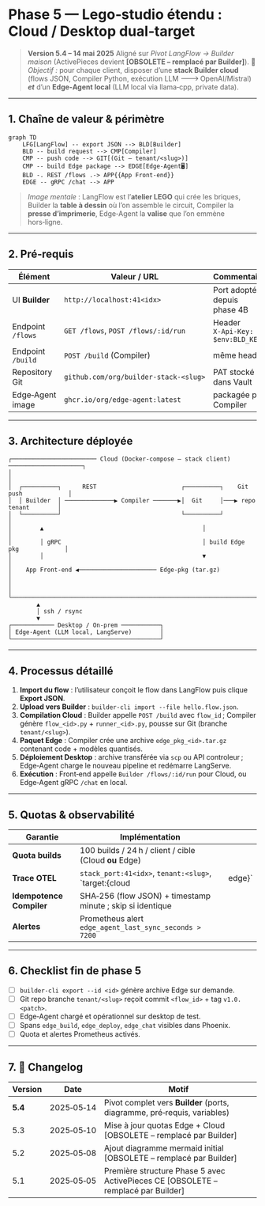 # Phase 5 — Lego‑studio étendu : Cloud / Desktop dual‑target

> **Version 5.4 – 14 mai 2025**
> Aligné sur *Pivot LangFlow → Builder maison* (ActivePieces devient **\[OBSOLETE – remplacé par Builder]**).
> 🎯 *Objectif :* pour chaque client, disposer d’une **stack Builder cloud** (flows JSON, Compiler Python, exécution LLM 🡒 OpenAI/Mistral) ***et*** d’un **Edge‑Agent local** (LLM local via llama‑cpp, private data).

---

## 1. Chaîne de valeur & périmètre

```mermaid
graph TD
    LFG[LangFlow] -- export JSON --> BLD[Builder]
    BLD -- build request --> CMP[Compiler]
    CMP -- push code --> GIT[(Git – tenant/<slug>)]
    CMP -- build Edge package --> EDGE[Edge‑Agent🖥️]
    BLD -. REST /flows .-> APP{{App Front‑end}}
    EDGE -- gRPC /chat --> APP
```

> *Image mentale* : LangFlow est l’**atelier LEGO** qui crée les briques, Builder la **table à dessin** où l’on assemble le circuit, Compiler la **presse d’imprimerie**, Edge‑Agent la **valise** que l’on emmène hors‑ligne.

---

## 2. Pré‑requis

| Élément           | Valeur / URL                          | Commentaire                      |
| ----------------- | ------------------------------------- | -------------------------------- |
| UI **Builder**    | `http://localhost:41<idx>`            | Port adopté depuis phase 4B      |
| Endpoint `/flows` | `GET /flows`, `POST /flows/:id/run`   | Header `X‑Api‑Key: $env:BLD_KEY` |
| Endpoint `/build` | `POST /build` (Compiler)              | même header                      |
| Repository Git    | `github.com/org/builder‑stack‑<slug>` | PAT stocké dans Vault            |
| Edge‑Agent image  | `ghcr.io/org/edge‑agent:latest`       | packagée par Compiler            |

---

## 3. Architecture déployée

```
┌──────────────────────── Cloud (Docker‑compose – stack client) ─────────────────────┐
│                                                                                    │
│  ┌──────────┐      REST                        ┌──────────┐    Git push             │
│  │ Builder  │ ──────────────▶ Compiler ───────▶│  Git     │───▶ repo tenant        │
│  └──────────┘                                  └──────────┘                       │
│        ▲                                             │                            │
│        │ gRPC                                        │ build Edge pkg             │
│        │                                             ▼                            │
│    App Front‑end ◀────────────────────── Edge‑pkg (tar.gz)                         │
│                                                                                    │
└────────────────────────────────────────────────────────────────────────────────────┘
        ▲
        │ ssh / rsync
        ▼
┌──────────── Desktop / On‑prem ───────────┐
│ Edge‑Agent (LLM local, LangServe)        │
└──────────────────────────────────────────┘
```

---

## 4. Processus détaillé

1. **Import du flow** : l’utilisateur conçoit le flow dans LangFlow puis clique **Export JSON**.
2. **Upload vers Builder** : `builder-cli import --file hello.flow.json`.
3. **Compilation Cloud** : Builder appelle `POST /build` avec `flow_id` ; Compiler génère `flow_<id>.py` + `runner_<id>.py`, pousse sur Git (branche `tenant/<slug>`).
4. **Paquet Edge** : Compiler crée une archive `edge_pkg_<id>.tar.gz` contenant code + modèles quantisés.
5. **Déploiement Desktop** : archive transférée via `scp` ou API controleur ; Edge‑Agent charge le nouveau pipeline et redémarre LangServe.
6. **Exécution** : Front‑end appelle `Builder /flows/:id/run` pour Cloud, ou Edge‑Agent gRPC `/chat` en local.

---

## 5. Quotas & observabilité

| Garantie                 | Implémentation                                             |         |
| ------------------------ | ---------------------------------------------------------- | ------- |
| **Quota builds**         | 100 builds / 24 h / client / cible (Cloud **ou** Edge)     |         |
| **Trace OTEL**           | `stack_port:41<idx>`, `tenant:<slug>`, \`target:{cloud     | edge}\` |
| **Idempotence Compiler** | SHA‑256 (flow JSON) + timestamp minute ; skip si identique |         |
| **Alertes**              | Prometheus alert `edge_agent_last_sync_seconds > 7200`     |         |

---

## 6. Checklist fin de phase 5

* [ ] `builder-cli export --id <id>` génère archive Edge sur demande.
* [ ] Git repo branche `tenant/<slug>` reçoit commit `<flow_id>` + tag `v1.0.<patch>`.
* [ ] Edge‑Agent chargé et opérationnel sur desktop de test.
* [ ] Spans `edge_build`, `edge_deploy`, `edge_chat` visibles dans Phoenix.
* [ ] Quota et alertes Prometheus activés.

---

## 7. 📝 Changelog

| Version | Date       | Motif                                                                              |
| ------- | ---------- | ---------------------------------------------------------------------------------- |
| **5.4** | 2025‑05‑14 | Pivot complet vers **Builder** (ports, diagramme, pré‑requis, variables)           |
| 5.3     | 2025‑05‑10 | Mise à jour quotas Edge + Cloud \[OBSOLETE – remplacé par Builder]                 |
| 5.2     | 2025‑05‑08 | Ajout diagramme mermaid initial \[OBSOLETE – remplacé par Builder]                 |
| 5.1     | 2025‑05‑05 | Première structure Phase 5 avec ActivePieces CE \[OBSOLETE – remplacé par Builder] |
